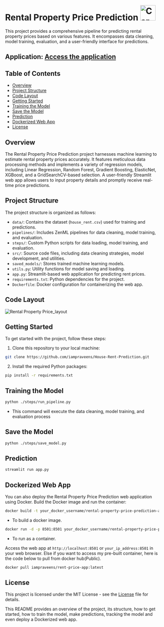 
# Rental Property Price Prediction <img src="https://cdn-icons-png.flaticon.com/512/13644/13644020.png" alt="Car Price Prediction" width="50" height="50">


This project provides a comprehensive pipeline for predicting rental property prices based on various features. It encompasses data cleaning, model training, evaluation, and a user-friendly interface for predictions.

## Application: [Access the application](https://rental-property-price-prediction.onrender.com/)

## Table of Contents
- [Overview](#overview)
- [Project Structure](#project-structure)
- [Code Layout](#code-layout)
- [Getting Started](#getting-started)
- [Training the Model](#training-the-model)
- [Save the Model](#save-the-model)
- [Prediction](#prediction)
- [Dockerized Web App](#dockerized-web-app)
- [License](#license)

## Overview
The Rental Property Price Prediction project harnesses machine learning to estimate rental property prices accurately. It features meticulous data processing methods and implements a variety of regression models, including Linear Regression, Random Forest, Gradient Boosting, ElasticNet, XGBoost, and a GridSearchCV-based selection. A user-friendly Streamlit web app allows users to input property details and promptly receive real-time price predictions.

## Project Structure
The project structure is organized as follows:

- `data/`: Contains the dataset (`house_rent.csv`) used for training and predictions.
- `pipelines/`: Includes ZenML pipelines for data cleaning, model training, and evaluation.
- `steps/`: Custom Python scripts for data loading, model training, and evaluation.
- `src/`: Source code files, including data cleaning strategies, model development, and utilities.
- `saved_models/`: Stores trained machine learning models.
- `utils.py`: Utility functions for model saving and loading.
- `app.py`: Streamlit-based web application for predicting rent prices.
- `requirements.txt`: Python dependencies for the project.
- `Dockerfile`: Docker configuration for containerizing the web app.

## Code Layout
![Rental Property Price_layout](https://github.com/iampraveens/House-Rent-Prediction/assets/125688218/b00f24f8-38b0-462d-85af-db2823b0b125)

## Getting Started
To get started with the project, follow these steps:

1. Clone this repository to your local machine:

```bash
git clone https://github.com/iampraveens/House-Rent-Prediction.git
```

2. Install the required Python packages:

```bash
pip install -r requirements.txt
```
## Training the Model

```bash
python ./steps/run_pipeline.py
```
- This command will execute the data cleaning, model training, and evaluation process

## Save the Model

```bash
python ./steps/save_model.py
```

## Prediction

```bash
streamlit run app.py
```

## Dockerized Web App
You can also deploy the Rental Property Price Prediction web application using Docker. Build the Docker image and run the container:
```bash
docker build -t your_docker_username/rental-property-price-prediction-app .
```
- To build a docker image.

```bash
docker run -d -p 8501:8501 your_docker_username/rental-property-price-prediction-app
```
- To run as a container.

Access the web app at `http://localhost:8501` or `your_ip_address:8501` in your web browser.
Else if you want to access my pre-built container, here is the code below to pull from docker hub(Public).
```bash
docker pull iampraveens/rent-price-app:latest
```
## License 
This project is licensed under the MIT License - see the [License](https://github.com/git/git-scm.com/blob/main/MIT-LICENSE.txt) file for details.

This README provides an overview of the project, its structure, how to get started, how to train the model, make predictions, tracking the model and even deploy a Dockerized web app.


